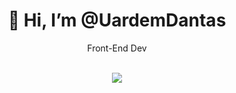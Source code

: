 <body>
  <center>
<h1 align="center"> 👋 Hi, I’m @UardemDantas </h1>
    <p align="center">Front-End Dev</p> 
<br>
<div align="center">
 <img src="https://64.media.tumblr.com/4ac57db98021ffd3a4e6717dee097802/aa44282323a3c36a-66/s500x750/727356ce2f1c9fdf07998fcd735c32d83e30f05d.gifv">
   

